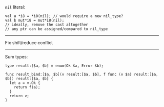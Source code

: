 `nil` literal:
```
val a *i8 = *i8(nil); // would require a new nil_type?
val b mut*i8 = mut*i8(nil);
// ideally, remove the cast altogether
// any ptr can be assigned/compared to nil_type
```

---

Fix shift/reduce conflict

---

Sum types:
```
type result:[$a, $b] = enum(Ok $a, Error $b);

func result_bind:[$a, $b](v result:[$a, $b], f func (v $a) result:[$a, $b]) result:[$a, $b] {
  let a = v.Ok {
    return f(a);
  }
  return v;
}
```
